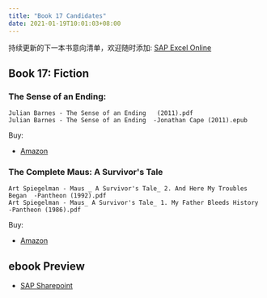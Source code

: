 ```yaml
---
title: "Book 17 Candidates"
date: 2021-01-19T10:01:03+08:00
---
```


持续更新的下一本书意向清单，欢迎随时添加: [SAP Excel Online](⁨https://sap.sharepoint.com/:x:/t/DBSLibrary/EYilodtqMDNBhDhV-L3p7-4BxOBwdV5igM_M9VV1surAvw?e=BtiIVt⁩)


## Book 17: Fiction

### The Sense of an Ending: 
```
Julian Barnes - The Sense of an Ending   (2011).pdf
Julian Barnes - The Sense of an Ending  -Jonathan Cape (2011).epub
```

Buy: 
- [Amazon](https://www.amazon.com/Complete-Maus-Art-Spiegelman/dp/0679406417/ref=sr_1_1?dchild=1&keywords=Maus&qid=1611022125&s=books&sr=1-1)

### The Complete Maus: A Survivor's Tale
```
Art Spiegelman - Maus _ A Survivor's Tale_ 2. And Here My Troubles Began  -Pantheon (1992).pdf
Art Spiegelman - Maus_ A Survivor's Tale_ 1. My Father Bleeds History  -Pantheon (1986).pdf
```

Buy: 
- [Amazon](https://www.amazon.com/Maus-Survivors-Father-Bleeds-History/dp/0394747232)

## ebook Preview

- [SAP Sharepoint](https://sap.sharepoint.com/teams/EnglishReadingClubChina/Shared%20Documents/Book%20Candidates)
